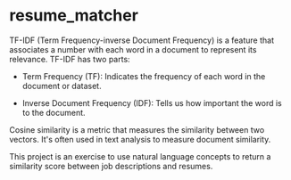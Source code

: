 # resume_matcher

TF-IDF (Term Frequency-inverse Document Frequency) is a feature that associates a number with each word in a document to represent its relevance. TF-IDF has two parts: 

- Term Frequency (TF): Indicates the frequency of each word in the document or dataset.

- Inverse Document Frequency (IDF): Tells us how important the word is to the document.

Cosine similarity is a metric that measures the similarity between two vectors. It's often used in text analysis to measure document similarity.

This project is an exercise to use natural language concepts to return a similarity score between job descriptions and resumes.
